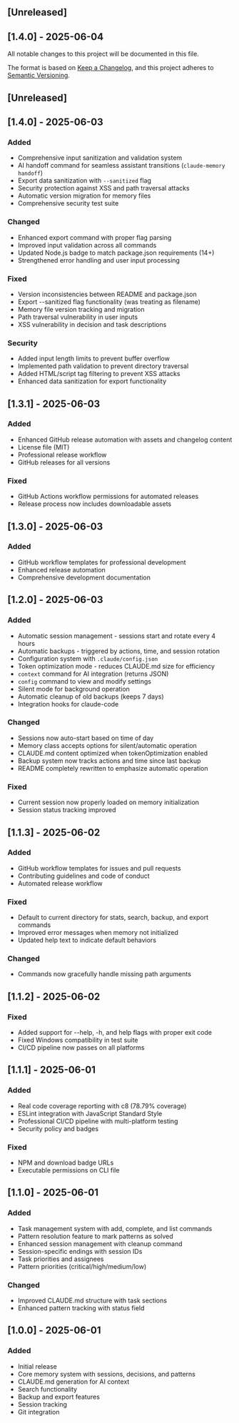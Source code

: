 ## [Unreleased]

## [1.4.0] - 2025-06-04

All notable changes to this project will be documented in this file.

The format is based on [Keep a Changelog](https://keepachangelog.com/en/1.0.0/),
and this project adheres to [Semantic Versioning](https://semver.org/spec/v2.0.0.html).

## [Unreleased]

## [1.4.0] - 2025-06-03

### Added
- Comprehensive input sanitization and validation system
- AI handoff command for seamless assistant transitions (`claude-memory handoff`)
- Export data sanitization with `--sanitized` flag
- Security protection against XSS and path traversal attacks
- Automatic version migration for memory files
- Comprehensive security test suite

### Changed
- Enhanced export command with proper flag parsing
- Improved input validation across all commands
- Updated Node.js badge to match package.json requirements (14+)
- Strengthened error handling and user input processing

### Fixed
- Version inconsistencies between README and package.json
- Export --sanitized flag functionality (was treating as filename)
- Memory file version tracking and migration
- Path traversal vulnerability in user inputs
- XSS vulnerability in decision and task descriptions

### Security
- Added input length limits to prevent buffer overflow
- Implemented path validation to prevent directory traversal
- Added HTML/script tag filtering to prevent XSS attacks
- Enhanced data sanitization for export functionality

## [1.3.1] - 2025-06-03

### Added
- Enhanced GitHub release automation with assets and changelog content
- License file (MIT)
- Professional release workflow
- GitHub releases for all versions

### Fixed
- GitHub Actions workflow permissions for automated releases
- Release process now includes downloadable assets

## [1.3.0] - 2025-06-03

### Added
- GitHub workflow templates for professional development
- Enhanced release automation
- Comprehensive development documentation

## [1.2.0] - 2025-06-03

### Added
- Automatic session management - sessions start and rotate every 4 hours
- Automatic backups - triggered by actions, time, and session rotation
- Configuration system with `.claude/config.json`
- Token optimization mode - reduces CLAUDE.md size for efficiency
- `context` command for AI integration (returns JSON)
- `config` command to view and modify settings
- Silent mode for background operation
- Automatic cleanup of old backups (keeps 7 days)
- Integration hooks for claude-code

### Changed
- Sessions now auto-start based on time of day
- Memory class accepts options for silent/automatic operation
- CLAUDE.md content optimized when tokenOptimization enabled
- Backup system now tracks actions and time since last backup
- README completely rewritten to emphasize automatic operation

### Fixed
- Current session now properly loaded on memory initialization
- Session status tracking improved

## [1.1.3] - 2025-06-02

### Added
- GitHub workflow templates for issues and pull requests
- Contributing guidelines and code of conduct
- Automated release workflow

### Fixed
- Default to current directory for stats, search, backup, and export commands
- Improved error messages when memory not initialized
- Updated help text to indicate default behaviors

### Changed
- Commands now gracefully handle missing path arguments

## [1.1.2] - 2025-06-02

### Fixed
- Added support for --help, -h, and help flags with proper exit code
- Fixed Windows compatibility in test suite
- CI/CD pipeline now passes on all platforms

## [1.1.1] - 2025-06-01

### Added
- Real code coverage reporting with c8 (78.79% coverage)
- ESLint integration with JavaScript Standard Style
- Professional CI/CD pipeline with multi-platform testing
- Security policy and badges

### Fixed
- NPM and download badge URLs
- Executable permissions on CLI file

## [1.1.0] - 2025-06-01

### Added
- Task management system with add, complete, and list commands
- Pattern resolution feature to mark patterns as solved
- Enhanced session management with cleanup command
- Session-specific endings with session IDs
- Task priorities and assignees
- Pattern priorities (critical/high/medium/low)

### Changed
- Improved CLAUDE.md structure with task sections
- Enhanced pattern tracking with status field

## [1.0.0] - 2025-06-01

### Added
- Initial release
- Core memory system with sessions, decisions, and patterns
- CLAUDE.md generation for AI context
- Search functionality
- Backup and export features
- Session tracking
- Git integration